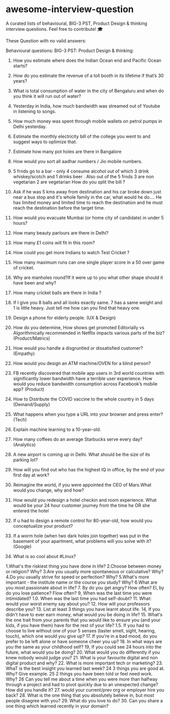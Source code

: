 # awesome-interview-question
A curated lists of behavioural, BIG-3 PST, Product Design & thinking interview questions.  Feel free to contribute! 🎓

These Question with no valid answers:

Behavioural questions:
BIG-3 PST:
Product Design & thinking:
1) How you estimate where does the Indian Ocean end and Pacific Ocean starts? 
2) How do you estimate the revenue of a toll booth in its lifetime if that’s 30 years?
3) What is total consumption of water in the city of Bengaluru and when do you think it will run out of water?
4) Yesterday in India, how much bandwidth was streamed out of Youtube in listening to songs.
5) How much money was spent through mobile wallets on petrol pumps in Delhi yesterday.
6) Estimate the monthly electricity bill of the college you went to and suggest ways to optimize that.
7) Estimate how many pot holes are there in Bangalore 
8) How would you sort all aadhar numbers / Jio mobile numbers.
9) 5 frnds go to a bar - only 4 consume alcohol out of which 3 drink whiskey/scotch and 1 drinks beer . Also out of the 5 frnds 3 are non vegetarian 2 are vegetarian 
How do you split the bill ? 
10) Ask if he was 5 kms away from destination and his car broke down just near a bus stop and it's whole family in the car, what would he do.... He has limited money and limited time to reach the destination and he must reach the destination before the target time.
11) How would you evacuate Mumbai (or home city of candidate) in under 5 hours? 
12) How many beauty parlours are there in Delhi?
13) How many £1 coins will fit in this room?
14) How could you get more Indians to watch Test Cricket ?
15) How many maximum runs can one single player score in a 50 over game of cricket.
16) Why are manholes round?If it were up to you what other shape should it have been and why?
17) How many cricket balls are there in India ?
18) If I give you 8 balls and all looks exactly same. 7 has a same weight and 1 is little heavy. Just tell me how can you find that heavy one.



1) Design a phone for elderly people. (UX & Design)
2) How do you determine, How shows get promoted Editorially vs Algorithmically recommended in Netflix impacts various parts of the biz? (Product/Matrics)
3) How would you handle a disgruntled or dissatisfied customer? (Empathy)
4) How would you design an ATM machine/OVEN for a blind person?
5) FB recently discovered that mobile app users in 3rd world countries with significantly lower bandwidth have a terrible user experience. How would you reduce bandwidth consumption across Facebook’s mobile app? (Product)
6) How to Distribute the COVID vaccine to the whole country in 5 days (Demand/Supply)
7) What happens when you type a URL into your browser and press enter? (Tech)
8) Explain machine learning to a 10-year-old.
9) How many coffees do an average Starbucks serve every day? (Analytics)
10) A new airport is coming up in Delhi. What should be the size of its parking lot?
11) How will you find out who has the highest IQ in office, by the end of your first day at work?
12) Reimagine the world, if you were appointed the CEO of Mars.What would you change, why and how? 
13) How would you redesign a hotel checkin and room experience. What would be your 24 hour customer journey from the time he OR she entered the hotel
14) If u had to design a remote control for 80-year-old, how would you conceptualize your product? 
15) If a worm hole (when two dark holes join together) was put in the basement of your apartment, what problems will you solve with it? (Google)
16) What is so cool about #Linux?




1.What's the riskiest thing you have done in life?
2.Choose between money or religion? Why?
3.Are you usually more spontaneous or calculative? Why?
4.Do you usually strive for speed or perfection? Why?
5.What's more important - the institute name or the course you study? Why?
6.What are you most passionate about in life?
7. By do you get angry? How often?
El, by do you lose patience? Flow often?
9, When was the last time you were intimidated? 1.0. When was the last time you had self-doubt?
11.	What: would your worst enemy say about you?
12.	How will your professors describe you?
13.	List at least 3 things you have learnt about life. 14, If you didn't have to ever earn money, what would you be doing in life?
15. What's the one trait from your parents that you would like to ensure you (and your kids, if you have them) have for the rest of your life? 1.5. If you had to choose to live without one of your 5 senses (taster smell, sight, hearing, touch), which one would you give up?
17.	If you're in a bad mood, do you prefer to be left alone or have someone cheer you up?
18.	In what ways are you the same as your childhood self? 19, If you could see 24 hours into the future, what would you be doing?
20. What would you do differently if you knew nobody would judge you?
21. What is your favourite digital and non digital product and why? 
22. What is more important tech or marketing? 
23. WhaT is the best insight you learned last week?
24 3 things you are good at. Why? Give example. 
25 2 things you have been told or feel need work. Why?
26 Can you tell me about a time when you were more than halfway through a project and had to pivot quickly due to an unexpected change? How did you handle it?
27. would your current/prev org or employer hire you back?
28. What is the one thing that you absolutely believe in, but most people disagree with you?
29. What do you love to do?
30. Can you share a one thing which learned recently in your domain?



